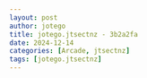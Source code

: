 ```yaml
---
layout: post
author: jotego
title: jotego.jtsectnz - 3b2a2fa
date: 2024-12-14
categories: [Arcade, jtsectnz]
tags: [jotego.jtsectnz]
---
```


